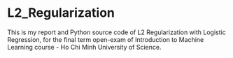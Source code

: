 # L2_Regularization
This is my report and Python source code of L2 Regularization with Logistic Regression, for the final term open-exam of Introduction to Machine Learning course - Ho Chi Minh University of Science.

